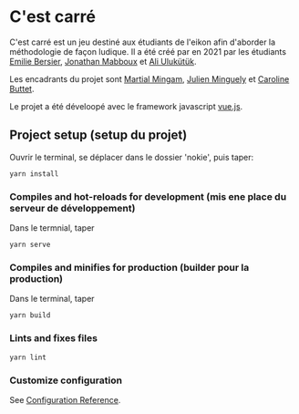 # C'est carré

C'est carré est un jeu destiné aux étudiants de l'eikon afin d'aborder la méthodologie de façon ludique. Il a été créé par en 2021 par les étudiants [Emilie Bersier](mailto:emilie.bersier@eikon.ch), [Jonathan Mabboux](mailto:jonatan.mabboux@eikon.ch) et [Ali Ulukütük](mailto:ali.ulukutuk@eikon.ch).

Les encadrants du projet sont [Martial Mingam](mailto:mingamm@eikon.ch), [Julien Minguely](mailto:Julien.Minguely@edufr.ch) et [Caroline Buttet](mailto:caroline.buttet@eikon.ch).

Le projet a été déveloopé avec le framework javascript [vue.js](https://vuejs.org/).

## Project setup (setup du projet)

Ouvrir le terminal, se déplacer dans le dossier 'nokie', puis taper:

```
yarn install
```

### Compiles and hot-reloads for development (mis ene place du serveur de développement)

Dans le termnial, taper

```
yarn serve
```

### Compiles and minifies for production (builder pour la production)

Dans le terminal, taper

```
yarn build
```

### Lints and fixes files

```
yarn lint
```

### Customize configuration

See [Configuration Reference](https://cli.vuejs.org/config/).
